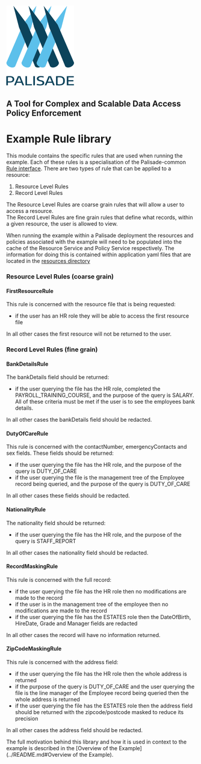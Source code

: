 <!--
 Copyright 2018-2021 Crown Copyright

 Licensed under the Apache License, Version 2.0 (the "License");
 you may not use this file except in compliance with the License.
 You may obtain a copy of the License at

     http://www.apache.org/licenses/LICENSE-2.0

 Unless required by applicable law or agreed to in writing, software
 distributed under the License is distributed on an "AS IS" BASIS,
 WITHOUT WARRANTIES OR CONDITIONS OF ANY KIND, either express or implied.
 See the License for the specific language governing permissions and
 limitations under the License.
-->
# <img src="../logos/logo.svg" width="180">

## A Tool for Complex and Scalable Data Access Policy Enforcement

# Example Rule library
This module contains the specific rules that are used when running the example. 
Each of these rules is a specialisation of the Palisade-common [Rule interface](https://github.com/gchq/Palisade-common/blob/develop/src/main/java/uk/gov/gchq/palisade/rule/Rule.java).
There are two types of rule that can be applied to a resource:

1. Resource Level Rules
1. Record Level Rules

The Resource Level Rules are coarse grain rules that will allow a user to access a resource.  
The Record Level Rules are fine grain rules that define what records, within a given resource, the user is allowed to view.

When running the example within a Palisade deployment the resources and policies associated with the example will need to be populated into the cache of the Resource Service and Policy Service respectively.
The information for doing this is contained within application yaml files that are located in the [resources directory](./src/main/resources)

### Resource Level Rules (coarse grain)

#### FirstResourceRule
This rule is concerned with the resource file that is being requested:
- if the user has an HR role they will be able to access the first resource file

In all other cases the first resource will not be returned to the user.

### Record Level Rules (fine grain)

#### BankDetailsRule
The bankDetails field should be returned:
- if the user querying the file has the HR role, completed the PAYROLL_TRAINING_COURSE, and the purpose of the query is SALARY. All of these criteria must be met if the user is to see the employees bank details.

In all other cases the bankDetails field should be redacted.

#### DutyOfCareRule
This rule is concerned with the contactNumber, emergencyContacts and sex fields. These fields should be returned:
- if the user querying the file has the HR role, and the purpose of the query is DUTY_OF_CARE
- if the user querying the file is the management tree of the Employee record being queried, and the purpose of the query is DUTY_OF_CARE

In all other cases these fields should be redacted.

#### NationalityRule
The nationality field should be returned:
- if the user querying the file has the HR role, and the purpose of the query is STAFF_REPORT

In all other cases the nationality field should be redacted.

#### RecordMaskingRule
This rule is concerned with the full record:
- if the user querying the file has the HR role then no modifications are made to the record
- if the user is in the management tree of the employee then no modifications are made to the record
- if the user querying the file has the ESTATES role then the DateOfBirth, HireDate, Grade and Manager fields are redacted

In all other cases the record will have no information returned.

#### ZipCodeMaskingRule
This rule is concerned with the address field:
- if the user querying the file has the HR role then the whole address is returned
- if the purpose of the query is DUTY_OF_CARE and the user querying the file is the line manager of the Employee record being queried then the whole address is returned
- if the user querying the file has the ESTATES role then the address field should be returned with the zipcode/postcode masked to reduce its precision

In all other cases the address field should be redacted.

The full motivation behind this library and how it is used in context to the example is described in the [Overview of the Example](../README.md#Overview of the Example).
